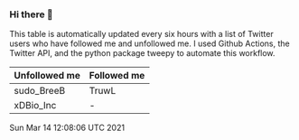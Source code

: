 ### Hi there 👋

This table is automatically updated every six hours with a list of Twitter users who have followed me and unfollowed me. I used Github Actions, the Twitter API, and the python package tweepy to automate this workflow.

| Unfollowed me |  Followed me |
| --- | --- |
|sudo_BreeB|TruwL|
|xDBio_Inc|-|
Sun Mar 14 12:08:06 UTC 2021
